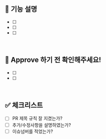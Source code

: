 ## 📢 기능 설명

- [ ]  
- [ ]
- [ ]

<br />

## 🩷 Approve 하기 전 확인해주세요!

- [ ]
- [ ]

<br />

## ✅ 체크리스트

- [ ] PR 제목 규칙 잘 지켰는가?
- [ ] 추가/수정사항을 설명하였는가?
- [ ] 이슈넘버를 적었는가?